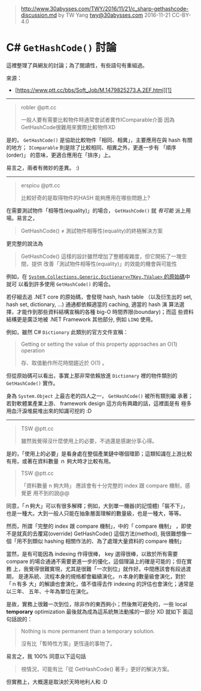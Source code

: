 ﻿> http://www.30abysses.com/TWY/2016/11/21/c_sharp-gethashcode-discussion.md
> by TW Yang <twy@30abysses.com> 2016-11-21 CC-BY-4.0

# C# `GetHashCode()`  討論

這裡整理了與網友的討論；為了閱讀性，有些語句有重組過。

來源：

* [https://www.ptt.cc/bbs/Soft_Job/M.1479825273.A.2EF.html][1]

[1]: https://www.ptt.cc/bbs/Soft_Job/M.1479825273.A.2EF.html

---
> robler @ptt.cc
>
> 一般人要有需要比較物件時通常會試者實作IComparable介面
> 因為GetHashCode很難用來實際比較物件XD

是的， `GetHashCode()`  是協助比較物件「相同、相異」，主要應用在與 hash
有關的地方； `IComparable` 則是除了比較相同、相異之外，更進一步有
「順序(order)」 的意味，更適合應用在「排序」上。

易言之，兩者有微妙的差異。 :)


---
> erspicu @ptt.cc
>
> 比較好奇的是取得物件的HASH 能夠應用在哪些問題上?

在需要測試物件「相等性(equality)」的場合， `GetHashCode()`  就 *有可能*
派上用場。易言之，

> GetHashCode() ≠  測試物件相等性(equality)的終極解決方案

更完整的說法為

> GetHashCode() 這樣的設計雖然增加了整體複雜度，但它開拓了一塊空間，提供
> 改善「測試物件相等性(equality)」的效能的機會與可能性

例如，在
[`System.Collections.Generic.Dictionary<TKey,TValue>` 的原始碼][2]中就可
以看到許多使用 `GetHashCode()`  的場合。

[2]: https://github.com/dotnet/coreclr/blob/master/src/mscorlib/src/System/Collections/Generic/Dictionary.cs

若仔細去追 .NET core  的原始碼，會發現 hash, hash table （以及衍生出的
set, hash set, dictionary, ...) 通通都依賴適當的 caching, 適當的 hash 演
算法選擇，才能作到那些資料結構宣稱的各種 big-O  時間界限(boundary)；而這
些資料結構更是廣泛地被 .NET Framework 其他部分, 例如 `LINQ` 使用。

例如，雖然 C# `Dictionary`  此類別的官方文件宣稱：

> Getting or setting the value of this property approaches an O(1)
> operation
>
> 存、取值動作所花時間趨近於 O(1) 。

但從原始碼可以看出，事實上那非常依賴放進 `Dictionary` 裡的物件類別的
`GetHashCode()`  實作。

身為 `System.Object`  上最古老的四人之一， `GetHashCode()`  被所有類別繼
承著；若對軟體業產業上游、 framework design 這方向有興趣的話，這裡面是有
極多用血汗淚堆屍堆出來的知識可挖的 :D


---
> TSW @ptt.cc
>
> 雖然我覺得沒什麼使用上的必要，不過還是感謝分享心得。

是的，「使用上的必要」是看身處在整個產業鏈中哪個環節；這類知識在上游比較
有用，或著在資料數量 ｎ 夠大時才比較有用。

> TSW @ptt.cc
>
> 「資料數量 n 夠大時」 應該會有十分完整的 index 跟 compare 機制，感覺更
> 用不到的說@@

同意，「ｎ夠大」可以有很多解釋；例如，大到單一機器(的記憶體)「裝不下」，
也是一種大。大到一般人只能在抽象層面理解的數量級，也是一種大，等等。

然而，所謂「完整的 index 跟 compare 機制」，中的「 compare 機制」 ，即使
不是就真的去覆寫(override) GetHashCode()  這個方法(method), 我很難想像一
個「用不到類似 hashing 相關作法的、為了處理大量資料的 compare 機制」

當然，是有可能因為 indexing 作得很棒， key  選得很棒，以致於所有需要
compare 的場合通通不需要更進一步的優化，這個理論上的確是可能的；但在實務
上，我覺得很難實現，尤其是很難「一次到位」就作好。中間應該會有段過渡期，
是連系統、流程本身的規格都會繼續演化，ｎ本身的數量級會演化，對於「ｎ有多
大」的解讀也會演化，值不值得去作 indexing 的評估也會演化；通常是以三年、
五年、十年為單位在演化。

是故，實務上很難一次到位，除非作的東西夠小；然後無可避免的，一些 local
**temporary** optimization 最後就為成為這系統無法動搖的一部分 XD  就如下
面這句話說的：

> Nothing is more permanent than a temporary solution.
>
> 沒有比「暫時性方案」更恆遠的事物了。

易言之，我 100% 同意以下這句話

> 視情況，可能有比「從 GetHashCode()  著手」更好的解決方案。

但實務上，大概還是取決於天時地利人和 :D
